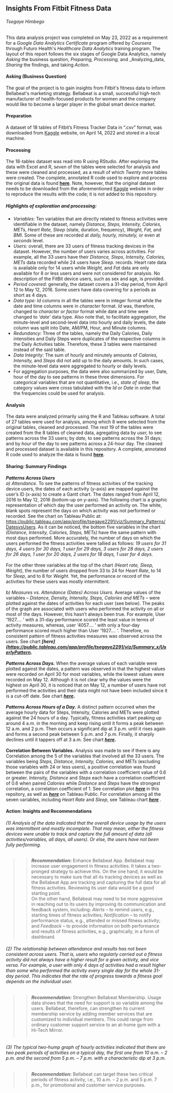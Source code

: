 ## Insights From Fitbit Fitness Data
###### _Tsegaye Himbego_

This data analysis project was completed on May 23, 2022 as a requirement for a _Google Data Analytics Certificate_ program offered by _Coursera_ through Futuro Health's _Healthcare Data Analytics_ training program. The layout of this report follows the six stages of Google Data Analytics, namely _Asking_ the business question, _Preparing,_ _Processing,_ and _Analyzing_data, _Sharing_ the findings, and taking _Action._
#### Asking (Business Question)
The goal of the project is to gain insights from Fitbit's fitness data to inform Bellabeat's marketing strategy. Bellabeat is a small, successful high-tech manufacturer of health-focused products for women and the company would like to become a larger player in the global smart device market.
#### Preparation
A dataset of 18 tables of Fitbit’s Fitness Tracker Data in “.csv” format, was downloaded from [Kaggle](https://www.kaggle.com/datasets/arashnic/fitbit) website, on April 14, 2022 and stored in a local machine.
#### Processing
The 18-tables dataset was read into R using RStudio. After exploring the data with Excel and R, _seven_ of the tables were selected for analysis and these were cleaned and processed, as a result of which _Twenty_ more tables were created. The complete, annotated R code used to explore and process the original data is found <b>[here](https://github.com/tsegayeh/InsightsFromFitBitData/blob/main/HDAcapstone.R)</b>. Note, however, that the original dataset needs to be downloaded from the aforementioned [Kaggle](https://www.kaggle.com/datasets/arashnic/fitbit) website in order to reproduce the results with the code; it is not added to this repository.<br />
##### _Highlights_ of exploration and processing:
  * _Variables:_ Ten variables that are directly related to fitness activities were identifiable in the dataset, namely _Distance, Steps, Intensity, Calories, METs, Heart Rate, Sleep_ (state, duration, frequency), _Weight, Fat,_ and _BMI._ Some of these are recorded at _daily, hourly, minutely,_ or even at _seconds_ level.
  * _Users:_ overall, there are 33 users of fitness tracking devices in the dataset. However, the number of users varies across activities. For example, all the 33 users have their _Distance, Steps, Intensity, Calories, METs_ data recorded while 24 users have _Sleep._ records. Heart rate data is available only for 14 users while _Weight,_ and _Fat_ data are only available for 8 or less users and were not considered for analysis.  No description of the FitBit device users, such as sex and age, is provided.
  * _Period covered:_ generally, the dataset covers a 31-day period, from April 12 to May 12, 2016. Some users have data covering for a periods as short as 4 days.
  * _Data type:_ _Id_ columns in all the tables were in integer format while the date and time columns were in _character_ format. _Id_ was, therefore, changed to _character_ or _factor_ format while date and time were changed to _‘date’_ data type. Also note that, to facilitate aggregation, the minute-level and second-level data into hourly and daily levels, the date column was split into Date, AM/PM, Hour, and Minute columns.
  * _Redundancy:_ Three of the tables, namely the Daily Calories, Daily intensities and Daily Steps were duplicates of the respective columns in the Daily Activities table. Therefore, these 3 tables were maintained instead of the said table.
  * _Data Integrity:_ The sum of hourly and minutely amounts of _Calories, Intensity,_ and _Steps_ did not add up to the daily amounts. In such cases, the minute-level data were aggregated to hourly or daily levels. <br />
  * For aggregation purposes, the data were also summarized by user, Date, hour of the day to see patterns in these three dimensions. For categorical variables that are not quantitative, i.e., _state of sleep_, the category values were cross tabulated with the _Id_ or _Date_ in order that the frequencies could be used for analysis.
#### Analysis
The data were analyzed primarily using the R and Tableau software. A total of 27 tables were used for analysis, among which 8 were selected from the original  tables, cleaned and processed. The rest 19 of the tables were created from the 8 tables of cleaned data, agregating data by _user,_ to see patterns across the 33 users; by _date,_ to see patterns across the 31 days; and by _hour_ of the day to see patterns across a 24-hour day. The cleaned and processed dataset is available in this repository. A complete, annotated R code used to analyze the data is found <b>[here](https://github.com/tsegayeh/InsightsFromFitBitData/blob/main/HDAcapstone.R)</b>. 
#### Sharing: Summary Findings 
**_Patterns Across Users_** <br />
_a) Attendance._ To see the patterns of fitness activities of the tracking device users, the dates of each activity (y-axis) are mapped against the user’s ID (x-axis) to create a Gantt chart. The dates ranged from April 12, 2016 to May 12, 2016 (bottom-up on y-axis). The following chart is a graphic representation of which day the user performed an activity on. The white, blank spots represent the days on which activity was not performed or recorded. See the chart on Tableau Public at: https://public.tableau.com/app/profile/tsegaye2291/viz/Summary_Patterns/DatesvsUsers. As it can be noticed, the bottom five variables in the chart _(Distance, Intensity, Calories, Steps, METs)_ have the same pattern with most days performed. More accurately, the number of days on which the users performed the fitness activities were tallied as follows:
 _19 users for 31 days,
 4 users for 30 days,
 1 user  for 29 days,
 3 users for 28 days,
 2 users for 26 days,
 1 user  for 20 days,
 2 users for 18 days,
 1 user  for  4 days._
<br />	   
For the other three variables at the top of the chart _(Heart rate, Sleep, Weight)_, the number of users dropped from 33 to 24 for _Heart Rate_, to 14 for _Sleep_, and to 8 for _Weight_. Yet, the performance or record of the activities for these users was mostly intermittent. <br /> <br />
_b) Measures vs. Attendance (Dates) Across Users._ Average values of the variables – _Distance, Density, Intensity, Steps, Calories and METs_ – were plotted against the dates of activities for each user (see below). The peaks of the graph are associated with users who performed the activity on all or most of the days. However, this hasn’t always been true. For example, User ‘1927…. ’ with a 31-day performance scored the least value in terms of activity measures, whereas, user ‘4057…. ’  with only a four-day performance scored much higher than User ‘1927…. ’. Therefore, no consistent pattern of fitness activities measures was observed across the users. See chart <b> _[here](https://public.tableau.com/app/profile/tsegaye2291/viz/Summary_x/UserlyPattern._ </b> <br /><br />
**_Patterns Across Days._** When the average values of each variable were plotted against the dates, a pattern was observed in that the highest values were recorded on April 30 for most variables, while the lowest values were recorded on May 12. Although it is not clear why the values were the highest on April 30, it is noticed that on May 12, a number of users have not performed the activities and their data might not have been included since it is a cut-off date. See chart <b> _[here](https://public.tableau.com/app/profile/tsegaye2291/viz/Summary_x/DailyPattern)_. </b> <br /><br />
**_Patterns Across Hours of a Day._** A distinct pattern occurred when the average hourly data for Steps, Intensity, Calories and METs were plotted against the 24 hours of a day. Typically, fitness activities start peaking up around 4 a.m. in the morning and keep rising until it forms a peak between 12 a.m. and 2 p.m. Then occurs a significant dip at 3 p.m. until it rises again and forms a second peak between 5 p.m. and 7 p.m. Finally, it sharply declines until it tappers off at 3 a.m. See chart <b> _[here](https://public.tableau.com/app/profile/tsegaye2291/viz/Summary_x/HourlyPatterns)_. </b> <br /><br />
**Correlation Between Variables.** Analysis was made to see if there is any Correlation among the 5 of the variables that involved all the 33 users. The variables being _Steps, Distance, Intensity, Calories,_ and _METs_ (excluding those variables with 24 or less users), a positive correlation was found between the pairs of the variables with a correlation coefficient value of 0.6 or greater. _Intensity, Distance_ and _Steps_ each have a correlation coefficient of 0.6 when paired _Calories_ while _Distance_ and _Steps_ have the strongest correlation, a correlation coefficient of 1. See correlation plot <b> _[here](https://github.com/tsegayeh/InsightsFromFitBitData/blob/main/Images/corrPlot5vars.png)_ </b> in this repsitory, as well as <b> _[here](https://public.tableau.com/app/profile/tsegaye2291/viz/fitbitDataInsight/Correlations5dfs)_ </b> on Tableau Public. For correlation among all the seven variables, including _Heart Rate_ and _Sleep_, see Tableau chart <b> _[here](https://public.tableau.com/app/profile/tsegaye2291/viz/fitbitDataInsight/Correlations5dfs)_ </b>.
#### Action: Insights and Recommendations
###### (1) Analysis of the data indicated that the overall device usage by the users was intermittent and mostly incomplete. That may mean, either the fitness devices were unable to track and capture the full amount of data (all activities/variables, all days, all users). Or else, the users have not been fully performing.<br />
>> **_Recommendation:_** Enhance Bellabeat App.  Bellabeat may increase user engagement in fitness activities. It takes a two-pronged strategy to achieve this. On the one hand, it would be necessary to make sure that all its tracking devices as well as the Bellabeat App are tracking and capturing the full data for all fitness activities. Reviewing its user data would be a good starting point. <br />
On the other hand, Bellabeat may need to be more aggressive in reaching out to its users by improving its communication and feedback system, including: _Alerts_ – to remind users, e.g., starting times of fitness activities; _Notification_ – to notify performance status, e.g., attended or missed fitness activity; and _Feedback_ – to provide information on both performance and results of fitness activities, e.g., graphically, in a form of dashboard.
 
###### (2) The relationship between attendance and results has not been consistent across users. That is, users who regularly carried out a fitness activity did not always have a higher result for a given activity, and vice versa. For example, a user with only 4 days of activities had a result higher than some who performed the activity every single day for the whole 31-day period. This indicates that the rate of progress towards a fitness goal depends on the individual user.<br />
>> **_Recommendation:_** Strengthen Bellabeat Membership. Usage data shows that the need for support is so variable among the users. Bellabeat, therefore, can strengthen its current membership service by adding member services that are customized to individual members. This could range from ordinary customer support service to an at-home gym with a Hi-Tech Mirror. <br />
>> <br />
###### (3) The typical two-hump graph of hourly activities indicated that there are two peak periods of activities on a typical day, the first one from 10 a.m. – 2 p.m. and the second from 5 p.m. – 7 p.m. with a characteristic dip at 3 p.m.<br />
>> **_Recommendation:_** Bellabeat can target these two critical periods of fitness activity, i.e., 10 a.m. – 2 p.m. and 5 p.m. 7 p.m., for promotional and customer service purposes. 
